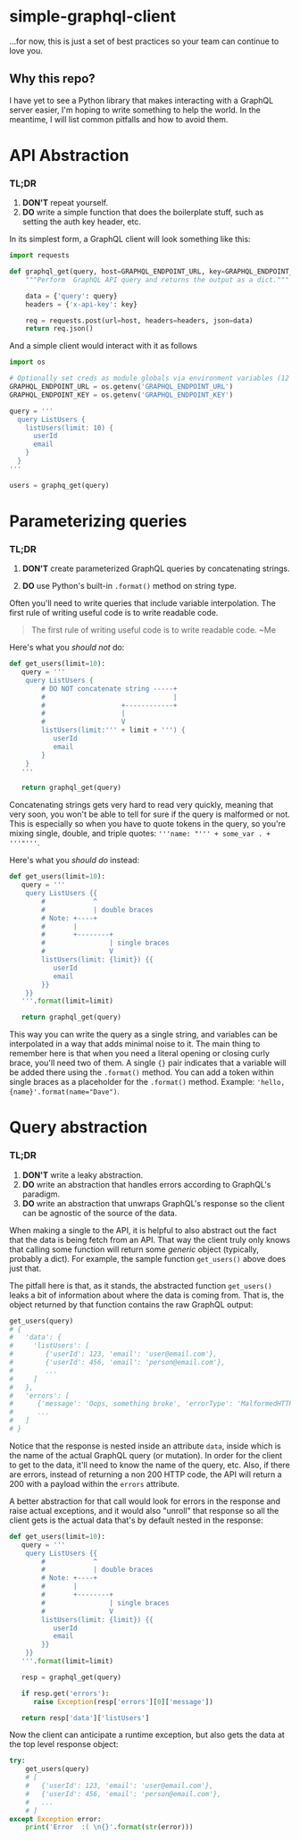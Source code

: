 # simple-graphql-client
...for now, this is just a set of best practices so your team can continue to love you.

## Why this repo?

I have yet to see a Python library that makes interacting with a GraphQL server easier, I'm hoping to write something to help the world. In the meantime, I will list common pitfalls and how to avoid them.

# API Abstraction

### TL;DR

 1. **DON'T** repeat yourself.
 2. **DO** write a simple function that does the boilerplate stuff, such as setting the auth key header, etc. 

In its simplest form, a GraphQL client will look something like this:

```python
import requests

def graphql_get(query, host=GRAPHQL_ENDPOINT_URL, key=GRAPHQL_ENDPOINT_KEY):
    """Perform  GraphQL API query and returns the output as a dict."""

    data = {'query': query}
    headers = {'x-api-key': key}

    req = requests.post(url=host, headers=headers, json=data)
    return req.json()
```

And a simple client would interact with it as follows

```python
import os

# Optionally set creds as module globals via environment variables (12 factor app?)
GRAPHQL_ENDPOINT_URL = os.getenv('GRAPHQL_ENDPOINT_URL')
GRAPHQL_ENDPOINT_KEY = os.getenv('GRAPHQL_ENDPOINT_KEY')

query = '''
  query ListUsers {
    listUsers(limit: 10) {
      userId
      email
    }
  }
'''

users = graphq_get(query)
```

# Parameterizing queries

### TL;DR

 1. **DON'T** create parameterized GraphQL queries by concatenating strings. 

 2. **DO** use Python's built-in `.format()` method on string type. 

Often you'll need to write queries that include variable interpolation. The first rule of writing useful code is to write readable code.

> The first rule of writing useful code is to write readable code. ~Me

Here's what you *should not* do:

```python
def get_users(limit=10):
   query = '''
    query ListUsers {
        # DO NOT concatenate string -----+
        #                                |
        #                   +------------+
        #                   |
        #                   V
        listUsers(limit:''' + limit + ''') {
           userId
           email
        }
    }
   '''

   return graphql_get(query)
```

Concatenating strings gets very hard to read very quickly, meaning that very soon, you won't be able to tell for sure if the query is malformed or not. This is especially so when you have to quote tokens in the query, so you're mixing single, double, and triple quotes: `'''name: "''' + some_var . + '''"'''`.

Here's what you *should do* instead:

```python
def get_users(limit=10):
   query = '''
    query ListUsers {{
        #            ^
        #            | double braces
        # Note: +----+
        #       |
        #       +--------+
        #                | single braces
        #                V
        listUsers(limit: {limit}) {{
           userId
           email
        }}
    }}
   '''.format(limit=limit)

   return graphql_get(query)
```

This way you can write the query as a single string, and variables can be interpolated in a way that adds minimal noise to it. The main thing to remember here is that when you need a literal opening or closing curly brace, you'll need two of them. A single `{}` pair indicates that a variable will be added there using the `.format()` method. You can add a token within single braces as a placeholder for the `.format()` method. Example: `'hello, {name}'.format(name="Dave")`.

# Query abstraction

### TL;DR

 1. **DON'T** write a leaky abstraction.
 2. **DO** write an abstraction that handles errors according to GraphQL's paradigm. 
 3. **DO** write an abstraction that unwraps GraphQL's response so the client can be agnostic of the source of the data. 

When making a single to the API, it is helpful to also abstract out the fact that the data is being fetch from an API. That way the client truly only knows that calling some function will return some _generic_ object (typically, probably a dict). For example, the sample function `get_users()` above does just that.

The pitfall here is that, as it stands, the abstracted function `get_users()` leaks a bit of information about where the data is coming from. That is, the object returned by that function contains the raw GraphQL output:

```python
get_users(query)
# {
#   'data': {
#     'listUsers': [
#        {'userId': 123, 'email': 'user@email.com'},
#        {'userId': 456, 'email': 'person@email.com'},
#        ...
#     ]
#   },
#   'errors': [
#      {'message': 'Oops, something broke', 'errorType': 'MalformedHTTPRequest'},
#      ...
#   ]
# }
```

Notice that the response is nested inside an attribute `data`, inside which is the  name of the actual GraphQL query (or mutation). In order for the client to get to the data, it'll need to know the name of the query, etc. Also, if there are errors, instead of returning a non 200 HTTP code, the API will return a 200 with a payload within the `errors` attribute.

A better abstraction for that call would look for errors in the response and raise actual exceptions, and it would also "unroll" that response so all the client gets is the actual data that's by default nested in the response:

```python
def get_users(limit=10):
   query = '''
    query ListUsers {{
        #            ^
        #            | double braces
        # Note: +----+
        #       |
        #       +--------+
        #                | single braces
        #                V
        listUsers(limit: {limit}) {{
           userId
           email
        }}
    }}
   '''.format(limit=limit)

   resp = graphql_get(query)

   if resp.get('errors'):
      raise Exception(resp['errors'][0]['message'])

   return resp['data']['listUsers']
```

Now the client can anticipate a runtime exception, but also gets the data at the top level response object: 

```python
try:
    get_users(query)
    # [
    #   {'userId': 123, 'email': 'user@email.com'},
    #   {'userId': 456, 'email': 'person@email.com'},
    #   ...
    # ]
except Exception error:
    print('Error  :( \n{}'.format(str(error)))
```
